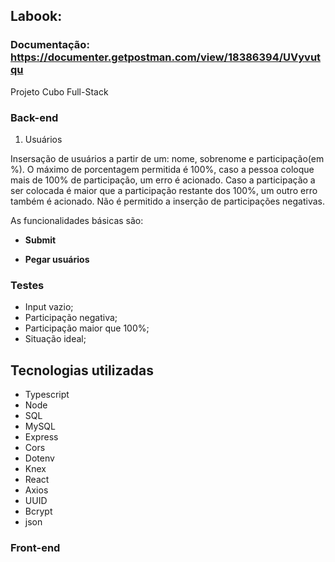 ## Labook:

### Documentação: https://documenter.getpostman.com/view/18386394/UVyvutqu

Projeto Cubo Full-Stack

### Back-end
1. Usuários 

Insersação de usuários a partir de um: nome, sobrenome e participação(em %). O máximo de porcentagem permitida é 100%, caso a pessoa coloque mais de 100% de participação, um erro é acionado. Caso a participação a ser colocada é maior que a participação restante dos 100%, um outro erro também é acionado. Não é permitido a inserção de participações negativas.

As funcionalidades básicas são:

- **Submit** 
    
- **Pegar usuários**

### Testes
- Input vazio;
- Participação negativa;
- Participação maior que 100%;
- Situação ideal;
       
## Tecnologias utilizadas

- Typescript
- Node
- SQL
- MySQL
- Express
- Cors
- Dotenv
- Knex
- React
- Axios
- UUID
- Bcrypt
- json

### Front-end